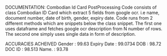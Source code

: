 DOCUMENTATION:
Combodian Id Card PostProcessing
Code consists of class Combodian ID Card which extract 5 fields from google ocr. i.e name, document number, date of birth, gender, expiry date. 
Code runs from 2 different methods which are snippets below the class snippet. The first one uses dataframe and fetches google ocr description from N number of rows. 
The second one simply uses single data in form of description.

ACCURACIES ACHEIVED
Gender : 99.63
Expiry Date : 99.0734
DOB : 98.72
DOC ID : 98.513
Name. : 93.78
